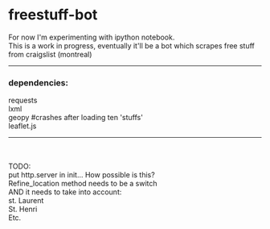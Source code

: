 # freestuff-bot
For now I'm experimenting with ipython notebook.<br>
This is a work in progress, eventually it'll be a bot which scrapes free stuff from craigslist (montreal)<br>
<hr>
<h3>dependencies:</h3>
requests<br>
lxml
<br>geopy #crashes after loading ten 'stuffs'
<br> leaflet.js
<hr>

<br><br>
TODO:<br>
put http.server in init... How possible is this?
<br>Refine_location method needs to be a switch<br>AND it needs to take into account:<br>st. Laurent<br>St. Henri<br>Etc.
